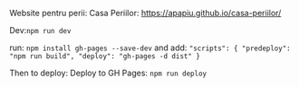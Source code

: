 Website pentru perii: Casa Periilor: https://apapiu.github.io/casa-periilor/


Dev:`npm run dev`

run: `npm install gh-pages --save-dev` 
and add: ```"scripts": {
  "predeploy": "npm run build",
  "deploy": "gh-pages -d dist"
}```

Then to deploy:
Deploy to GH Pages: `npm run deploy`